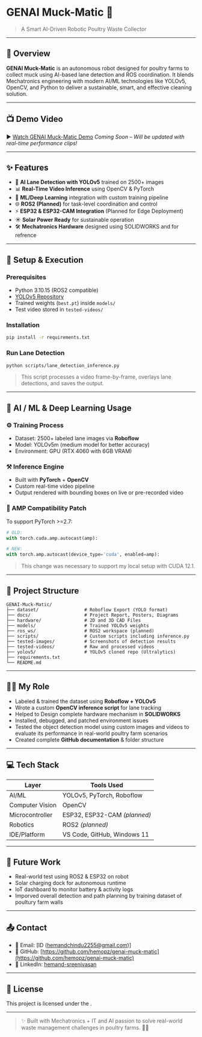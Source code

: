 # GENAI Muck-Matic 🧰

> A Smart AI-Driven Robotic Poultry Waste Collector

---

## 🚀 Overview

**GENAI Muck-Matic** is an autonomous robot designed for poultry farms to collect muck using AI-based lane detection and ROS coordination. It blends Mechatronics engineering with modern AI/ML technologies like YOLOv5, OpenCV, and Python to deliver a sustainable, smart, and effective cleaning solution.

---

## 📺 Demo Video

▶️ [Watch GENAI Muck-Matic Demo](https://your-demo-link.com)
*Coming Soon – Will be updated with real-time performance clips!*

---

## ✨ Features

* 🤖 **AI Lane Detection with YOLOv5** trained on 2500+ images
* 📊 **Real-Time Video Inference** using OpenCV & PyTorch
* 🧠 **ML/Deep Learning** integration with custom training pipeline
* 🌐 **ROS2 (Planned)** for task-level coordination and control
* ⚡ **ESP32 & ESP32-CAM Integration** (Planned for Edge Deployment)
* ☀️ **Solar Power Ready** for sustainable operation
* 🛠️ **Mechatronics Hardware** designed using SOLIDWORKS and for refrence

---

## 🔧 Setup & Execution

### Prerequisites

* Python 3.10.15 (ROS2 compatible)
* [YOLOv5 Repository](https://github.com/ultralytics/yolov5)
* Trained weights (`best.pt`) inside `models/`
* Test video stored in `tested-videos/`

### Installation

```bash
pip install -r requirements.txt
```

### Run Lane Detection

```bash
python scripts/lane_detection_inference.py
```

> This script processes a video frame-by-frame, overlays lane detections, and saves the output.

---

## 🧠 AI / ML & Deep Learning Usage

### ⚙️ Training Process

* Dataset: 2500+ labeled lane images via **Roboflow**
* Model: YOLOv5m (medium model for better accuracy)
* Environment: GPU (RTX 4060 with 6GB VRAM)

### ⚒️ Inference Engine

* Built with **PyTorch** + **OpenCV**
* Custom real-time video pipeline
* Output rendered with bounding boxes on live or pre-recorded video

### 🔧 AMP Compatibility Patch

To support PyTorch >=2.7:

```python
# OLD:
with torch.cuda.amp.autocast(amp):

# NEW:
with torch.amp.autocast(device_type='cuda', enabled=amp):
```

> This change was necessary to support my local setup with CUDA 12.1.

---

## 🧱 Project Structure

```
GENAI-Muck-Matic/
├── dataset/                 # Roboflow Export (YOLO format)
├── docs/                    # Project Report, Posters, Diagrams
├── hardware/                # 2D and 3D CAD Files
├── models/                  # Trained YOLOv5 weights
├── ros_ws/                  # ROS2 workspace (planned)
├── scripts/                 # Custom scripts including inference.py
├── tested-images/           # Screenshots of detection results
├── tested-videos/           # Raw and processed videos
├── yolov5/                  # YOLOv5 cloned repo (Ultralytics)
├── requirements.txt
└── README.md
```

---

## 👨‍💻 My Role

* Labeled & trained the dataset using **Roboflow + YOLOv5**
* Wrote a custom **OpenCV inference script** for lane tracking
* Helped to Design complete hardware mechanism in **SOLIDWORKS**
* Installed, debugged, and patched environment issues
* Tested the object detection model using custom images and videos to evaluate its performance in real-world poultry farm scenarios
* Created complete **GitHub documentation** & folder structure

---

## 💻 Tech Stack

| Layer           | Tools Used                   |
| --------------- | ---------------------------- |
| AI/ML           | YOLOv5, PyTorch, Roboflow    |
| Computer Vision | OpenCV                       |
| Microcontroller | ESP32, ESP32-CAM *(planned)* |
| Robotics        | ROS2 *(planned)*             |
| IDE/Platform    | VS Code, GitHub, Windows 11  |

---

## 🔮 Future Work

* Real-world test using ROS2 & ESP32 on robot
* Solar charging dock for autonomous runtime
* IoT dashboard to monitor battery & activity logs
* Imporved overall detection and path planning by training dataset of poultury farm walls 

---

## 📤 Contact

* 📧 Email: \[ID (hemandchindu2255@gmail.com)]
* 🔗 GitHub: [https://github.com/hemopz/genai-muck-matic](https://github.com/hemopz/genai-muck-matic)
* 💼 LinkedIn: [hemand-sreenivasan](www.linkedin.com/in/hemand-sreenivasan)

---

## 📄 License

This project is licensed under the [](LICENSE).

---

> ✨ Built with Mechatronics + IT and AI passion to solve real-world waste management challenges in poultry farms. 🚜💡


